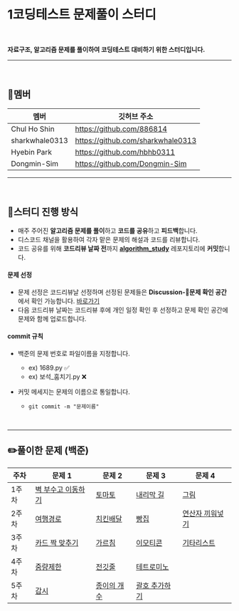 # 1코딩테스트 문제풀이 스터디

<br>

**자료구조, 알고리즘 문제를 풀이하여 코딩테스트 대비하기 위한 스터디입니다.**

---

<br>

## 👋멤버

| 멤버           | 깃허브 주소                       |
| -------------- | --------------------------------- |
| Chul Ho Shin   | https://github.com/886814         |
| sharkwhale0313 | https://github.com/sharkwhale0313 |
| Hyebin Park    | https://github.com/hbhb0311       |
| Dongmin-Sim    | https://github.com/Dongmin-Sim    |

---

<br>

## 🤔스터디 진행 방식

- 매주 주어진 **알고리즘 문제를 풀이**하고 **코드를 공유**하고 **피드백**합니다.
- 디스코드 채널을 활용하여 각자 맡은 문제의 해설과 코드를 리뷰합니다.
- 코드 공유를 위해 **코드리뷰 날짜 전**까지 **[ algorithm_study](https://github.com/Dongmin-Sim/algorithm_study)** 레포지토리에 **커밋**합니다.



#### 문제 선정

- 문제 선정은 코드리뷰날 선정하며 선정된 문제들은 **Discussion-💬문제 확인 공간** 에서 확인 가능합니다. [바로가기](https://github.com/Dongmin-Sim/algorithm_study/discussions/categories/%EB%AC%B8%EC%A0%9C-%ED%99%95%EC%9D%B8-%EA%B3%B5%EA%B0%84)
- 다음 코드리뷰 날짜는 코드리뷰 후에 개인 일정 확인 후 선정하고 문제 확인 공간에 문제와 함께 업로드합니다.



#### commit 규칙

* 백준의 문제 번호로 파일이름을 지정합니다. 
  * ex) 1689.py ✅
  * ex) 보석_훔치기.py ❌

* 커밋 메세지는 문제의 이름으로 통일합니다. 

  * ```
    git commit -m "문제이름"
    ```



<br>

---

## ✏️풀이한 문제 (백준)

| 주차  | 문제 1                                                       | 문제 2                                              | 문제 3                                                 | 문제 4                                                   |
| ----- | ------------------------------------------------------------ | --------------------------------------------------- | ------------------------------------------------------ | -------------------------------------------------------- |
| 1주차 | [벽 부수고 이동하기](https://www.acmicpc.net/problem/2206)   | [토마토](https://www.acmicpc.net/problem/7576)      | [내리막 길](https://www.acmicpc.net/problem/1502)      | [그림](https://www.acmicpc.net/problem/1926)             |
| 2주차 | [여행경로](https://programmers.co.kr/learn/courses/30/lessons/43164) | [치킨배달](https://www.acmicpc.net/problem/15686)   | [빵집](https://www.acmicpc.net/problem/3109)           | [연산자 끼워넣기](https://www.acmicpc.net/problem/14888) |
| 3주차 | [카드 짝 맞추기](https://programmers.co.kr/learn/courses/30/lessons/72415) | [가르침](https://www.acmicpc.net/problem/1062)      | [이모티콘](https://www.acmicpc.net/problem/14226)      | [기타리스트](https://www.acmicpc.net/problem/1495)       |
| 4주차 | [중량제한](https://www.acmicpc.net/problem/1939)             | [전깃줄](https://www.acmicpc.net/problem/2564)      | [테트로미노](https://www.acmicpc.net/problem/14500)    |                                                          |
| 5주차 | [감시](https://www.acmicpc.net/problem/15683)                | [종이의 개수](https://www.acmicpc.net/problem/1780) | [괄호 추가하기](https://www.acmicpc.net/problem/16637) |                                                          |
